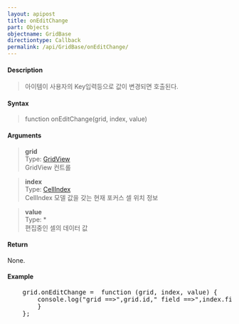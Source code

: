 ```yaml
---
layout: apipost
title: onEditChange
part: Objects
objectname: GridBase
directiontype: Callback
permalink: /api/GridBase/onEditChange/
---
```



#### Description

> 아이템이 사용자의 Key입력등으로 값이 변경되면 호출된다.  

#### Syntax

> function onEditChange(grid, index, value)  

#### Arguments

> **grid**  
> Type: [GridView](/api/types/GridView/)  
> GridView 컨트롤  

> **index**  
> Type: [CellIndex](/api/types/CellIndex/)  
> CellIndex 모델 값을 갖는 현재 포커스 셀 위치 정보  

> **value**  
> Type: *  
> 편집중인 셀의 데이터 값  

#### Return

None.

#### Example

<pre class="prettyprint">
    grid.onEditChange =  function (grid, index, value) {
        console.log("grid ==>",grid.id," field ==>",index.fieldName," value==>",value);
        }
    };
</pre>

